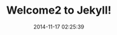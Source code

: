 ---
layout: post
title:  "Welcome2 to Jekyll!"
description: "You’ll find this post in your `_posts` directory. Go ahead and edit it and re-build the site to see your changes. You can rebuild the site..."
date:   2014-11-17 02:25:39
categories: jekyll update
---